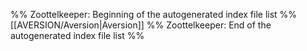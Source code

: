 %% Zoottelkeeper: Beginning of the autogenerated index file list %%
[[AVERSION/Aversion|Aversion]]
%% Zoottelkeeper: End of the autogenerated index file list %%
